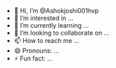 - 👋 Hi, I’m @Ashokjoshi001hvp
- 👀 I’m interested in ...
- 🌱 I’m currently learning ...
- 💞️ I’m looking to collaborate on ...
- 📫 How to reach me ...
- 😄 Pronouns: ...
- ⚡ Fun fact: ...

<!---
Ashokjoshi001hvp/Ashokjoshi001hvp is a ✨ special ✨ repository because its `README.md` (this file) appears on your GitHub profile.
You can click the Preview link to take a look at your changes.
--->
